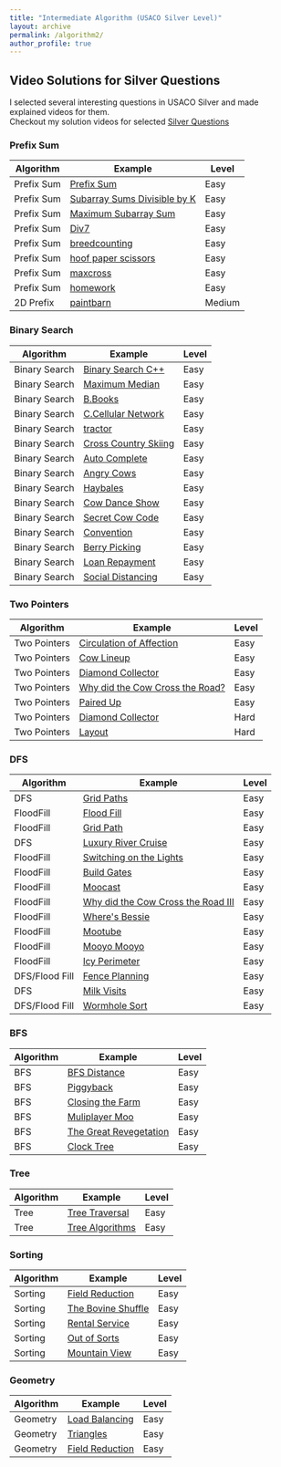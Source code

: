 ```yaml
---
title: "Intermediate Algorithm (USACO Silver Level)"
layout: archive
permalink: /algorithm2/
author_profile: true
---
```



## Video Solutions for Silver Questions

I selected several interesting questions in USACO Silver and made explained videos for them.  
Checkout my solution videos for selected [Silver Questions](/usaco_silver_video/)


### Prefix Sum

| Algorithm   |  Example                                                        | Level         |
| ------------| --------------------------------------------------------------- | ------------- |          
| Prefix Sum  | [Prefix Sum](/programming/algorithm-prefixsum/) | Easy    |  
| Prefix Sum  | [Subarray Sums Divisible by K](/programming/algorithm-prefixsum/)  | Easy         |
| Prefix Sum  | [Maximum Subarray Sum](/programming/algorithm-subarraysum/)  | Easy         |
| Prefix Sum  | [Div7](/usaco/USACO-2016-Jan-Silver/#problem-2-subsequences-summing-to-sevens)  | Easy         |
| Prefix Sum  | [breedcounting](/usaco/USACO-2015-Dec-Silver/#problem-3-breedcounting)     |  Easy   |
| Prefix Sum  | [hoof paper scissors](/usaco/USACO-2017-Jan-Silver/#problem-2-hoof-paper-scissors) |  Easy  |
| Prefix Sum  | [maxcross](/usaco/USACO-2017-Feb-Silver/#problem-2-why-did-the-cow-cross-the-road-ii)   |  Easy   |
| Prefix Sum  | [homework](/usaco/USACO-2017-Dec-Silver/#problem-1-my-cow-ate-my-homework)    | Easy   |
| 2D Prefix   | [paintbarn](/usaco/USACO-2019-Feb-Silver/#problem-2-painting-the-barn)| Medium   |


### Binary Search

| Algorithm   |  Example                                                        | Level         |
| ------------| --------------------------------------------------------------- | ------------- |  
| Binary Search | [Binary Search C++](/programming/algorithm-binarysearch-sorting/)  | Easy       |
| Binary Search | [Maximum Median](/programming/algorithm-maximum-medium/)  | Easy       |
| Binary Search | [B.Books](/programming/algorithm-binary-search/#b-books)  | Easy       |
| Binary Search | [C.Cellular Network](/programming/algorithm-binary-search/#c-cellular-network)  | Easy       |
| Binary Search | [tractor](/usaco/USACO-2013-Feb-Silver/#problem-2-tractor)          |  Easy  |
| Binary Search | [Cross Country Skiing](/usaco/USACO-2014-Jan-Silver/#problem-2-cross-country-skiing)          |  Easy  |
| Binary Search | [Auto Complete](/usaco/USACO-2014-Feb-Silver/#problem-1-auto-complete)          |  Easy  |
| Binary Search | [Angry Cows](/usaco/USACO-2016-Jan-Silver/#problem-1-angry-cows)          |  Easy  |
| Binary Search | [Haybales](/usaco/USACO-2016-Dec-Silver/#problem-1--counting-haybales)          |  Easy  |
| Binary Search | [Cow Dance Show](/usaco/USACO-2017-Jan-Silver/#problem-1-cow-dance-show)          |  Easy  |
| Binary Search | [Secret Cow Code](/usaco/USACO-2017-Jan-Silver/#problem-3-secret-cow-code)   |  Easy  |
| Binary Search | [Convention](/usaco/USACO-2018-Dec-Silver/#problem-1-convention)   |  Easy  |
| Binary Search | [Berry Picking](/usaco/USACO-2020-Jan-Silver/#problem-1-berry-picking)   |  Easy  |
| Binary Search | [Loan Repayment]( /USACO-2020-Jan-Silver/#problem-2-loan-repayment )   |  Easy  |
| Binary Search | [Social Distancing](/usaco/USACO-2020-Open-Silver/#problem-1-social-distancing)   |  Easy  |


### Two Pointers

| Algorithm   |  Example                                                        | Level         |
| ------------| --------------------------------------------------------------- | ------------- |  
| Two Pointers| [Circulation of Affection](/programming/an-impassioned-circulation-of-affection/)   | Easy         |
| Two Pointers | [Cow Lineup](/usaco/USACO-2011-Nov-Silver/#problem-2-cow-lineup)   |  Easy  |
| Two Pointers | [Diamond Collector](/usaco/USACO-2016-Open-Silver/#problem-2-diamond-collector)   |  Easy  |
| Two Pointers | [Why did the Cow Cross the Road?](/usaco/USACO-2017-Feb-Silver/#problem-1-why-did-the-cow-cross-the-road)   |  Easy  |
| Two Pointers | [Paired Up](/usaco/USACO-2017-Open-Silver/#problem-1-paired-up)   |  Easy  |
| Two Pointers | [Diamond Collector](/usaco/USACO-2016-Open-Silver/#problem-2-diamond-collector)  | Hard      |
| Two Pointers | [Layout](/usaco/USACO-2005-Dec-Gold-P3-Layout/)  | Hard      |

### DFS  

| Algorithm   |  Example                                                        | Level         |
| ------------| --------------------------------------------------------------- | ------------- |  
| DFS         | [Grid Paths](/programming/grid-paths/)  | Easy         |  
| FloodFill  | [Flood Fill](/programming/flood-fill/)  | Easy         |
| FloodFill  | [Grid Path](/programming/grid-paths/)  | Easy         |
 | DFS | [Luxury River Cruise](/usaco/USACO-2013-Open-Silver/#problem-3-luxury-river-cruise)   |  Easy  |
| FloodFill | [Switching on the Lights](/usaco/USACO-2015-Dec-Silver/#problem-1-switching-on-the-lights)   |  Easy  |
| FloodFill | [Build Gates](/usaco/USACO-2016-Jan-Silver/#problem-3-build-gates)   |  Easy  |
| FloodFill | [Moocast](/usaco/USACO-2016-Dec-Silver/#problem-3-moocast)   |  Easy  |
| FloodFill | [Why did the Cow Cross the Road III](/usaco/USACO-2017-Feb-Silver/#problem-3-why-did-the-cow-cross-the-road-iii)   |  Easy  |
| FloodFill | [Where's Bessie](/usaco/USACO-2017-Open-Silver/#problem-3-wheres-bessie)   |  Easy  |
| FloodFill | [Mootube](/usaco/USACO-2018-Jan-Silver/#problem-3-mootube)   |  Easy  |
| FloodFill | [Mooyo Mooyo](/usaco/USACO-2018-Dec-Silver/#problem-3-mooyo-mooyo)   |  Easy  |
| FloodFill | [Icy Perimeter](/usaco/USACO-2019-Jan-Silver/#problem-2-icy-perimeter)   |  Easy  |
| DFS/Flood Fill | [Fence Planning](/usaco/USACO-2019-Open-Silver/#problem-3-fence-planning)   |  Easy  |
| DFS | [Milk Visits](/usaco/USACO-2019-Dec-Silver/#problem-3-milk-visits)   |  Easy  |
| DFS/Flood Fill | [Wormhole Sort](/usaco/USACO-2020-Jan-Silver/#problem-3-wormhole-sort)   |  Easy  |

### BFS  

| Algorithm   |  Example                                                        | Level         |
| ------------| --------------------------------------------------------------- | ------------- |  
| BFS         | [BFS Distance](/programming/bfs-graph/)  | Easy         |
| BFS | [Piggyback](/usaco/USACO-2014-Dec-Silver/#problem-1-piggyback)   |  Easy  |
| BFS | [Closing the Farm](/usaco/USACO-2016-Open-Silver/#closing-the-farm)   |  Easy  |
| BFS | [Muliplayer Moo](/usaco/USACO-2018-Open-Silver/#problem-3-multiplayer-moo)   |  Easy  |
| BFS | [The Great Revegetation](/usaco/USACO-2019-Feb-Silver/#problem-3-the-great-revegetation)   |  Easy  |
| BFS | [Clock Tree](/usaco/USACO-2020-Feb-Silver/#problem-3-clock-tree)   |  Easy  |

### Tree  

| Algorithm   |  Example                                                        | Level         |
| ------------| --------------------------------------------------------------- | ------------- |  
| Tree        | [Tree Traversal](/programming/tree-traversals/)  | Easy         |
| Tree        | [Tree Algorithms](/programming/tree-algorithms/)  | Easy         |

### Sorting  

| Algorithm   |  Example                                                        | Level         |
| ------------| --------------------------------------------------------------- | ------------- |  
| Sorting | [Field Reduction](/usaco/USACO-2016-Open-Silver/#problem-1-field-reduction)   |  Easy  |
| Sorting | [The Bovine Shuffle](/usaco/USACO-2017-Dec-Silver/#problem-3-the-bovine-shuffle) | Easy |
| Sorting | [Rental Service](/usaco/USACO-2018-Jan-Silver/#problem-2--rental-service) | Easy |
| Sorting | [Out of Sorts](/USACO-2018-Open-Silver/#problem-1-out-of-sorts) | Easy |
| Sorting | [Mountain View](/usaco/USACO-2019-Jan-Silver/#problem-3-mountain-view) | Easy |


### Geometry  

| Algorithm   |  Example                                                        | Level         |
| ------------| --------------------------------------------------------------- | ------------- |
| Geometry | [Load Balancing](usaco/USACO-2016-Feb-Silver/#problem-2-load-balancing)   |  Easy  |
| Geometry | [Triangles](/usaco/USACO-2020-Feb-Silver/#problem-2-triangles)   |  Easy  |
| Geometry | [Field Reduction](/usaco/USACO-2016-Open-Silver/#problem-1-field-reduction)   |  Easy  |
